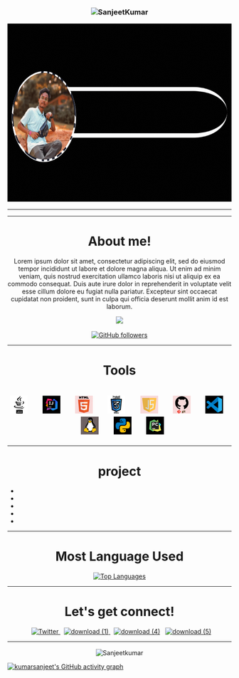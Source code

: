 <h3><p align="center"> <img src="https://komarev.com/ghpvc/?username=kumarsanjeet1&label=Profile%20views&color=6805D3&style=flat" alt="SanjeetKumar" /> </p></h3>

<img src="profile1.gif" alt="profile_photo_&_name" style="width:1500px;height:400px">


<hr>
<hr>

<div align="center">

#  About me!

<p>Lorem ipsum dolor sit amet, consectetur adipiscing elit, sed do eiusmod tempor incididunt ut labore et dolore magna aliqua. Ut enim ad minim veniam, quis nostrud exercitation ullamco laboris nisi ut aliquip ex ea commodo consequat. Duis aute irure dolor in reprehenderit in voluptate velit esse cillum dolore eu fugiat nulla pariatur. Excepteur sint occaecat cupidatat non proident, sunt in culpa qui officia deserunt mollit anim id est laborum. </p>

<a href="https://www.twitter.com/Krsanjeets" target="_blank" rel="noreferrer"><img
src="https://img.shields.io/twitter/follow/Krsanjeets?logo=twitter&style=for-the-badge&color=0891b2&labelColor=1c1917"
/></a>


[![GitHub followers](https://img.shields.io/github/followers/kumarsanjeet1.svg?style=social&label=Follow)](https://github.com/kumarsanjeet1?tab=followers)

</div>


 <hr>  
   

<div align="center">
   
   # Tools
</div>

<h1 align ="center" >
<img alt =" Java" src = "https://github.com/Kumarsanjeet1/Kumarsanjeet1/blob/main/tools_png/java.png"/> &nbsp; &nbsp;
<img alt =" intellij" src = "https://github.com/Kumarsanjeet1/Kumarsanjeet1/blob/main/tools_png/intellij.png "/>   &nbsp; &nbsp;
<img alt =" HTML" src = "https://github.com/Kumarsanjeet1/Kumarsanjeet1/blob/main/tools_png/html_logo.png "/>   &nbsp; &nbsp;
<img alt =" CSS" src = "https://github.com/Kumarsanjeet1/Kumarsanjeet1/blob/main/tools_png/css_logo.png "  />   &nbsp; &nbsp;
<img alt =" javaScript" src = "https://github.com/Kumarsanjeet1/Kumarsanjeet1/blob/main/tools_png/javaScript.png" />   &nbsp; &nbsp;
<img alt =" git" src = "https://github.com/Kumarsanjeet1/Kumarsanjeet1/blob/main/tools_png/git.png"  />   &nbsp; &nbsp;
<img alt =" vscode" src = "https://github.com/Kumarsanjeet1/Kumarsanjeet1/blob/main/tools_png/vscode.png" />   &nbsp; &nbsp;
<img alt =" Linux" src = "https://github.com/Kumarsanjeet1/Kumarsanjeet1/blob/main/tools_png/linux.png "  />   &nbsp; &nbsp;
<img alt =" Python" src = "https://github.com/Kumarsanjeet1/Kumarsanjeet1/blob/main/tools_png/python.png"  />   &nbsp; &nbsp;
<img alt ="Pycharm " src = "https://github.com/Kumarsanjeet1/Kumarsanjeet1/blob/main/tools_png/pycharm.png" />  

</h1>

<hr>

<div align="center">


   
# project
*
*
*
*
*
</div>
   
   
   
   
<div align="center">
   
<hr>

# Most Language Used  
   
<a href="https://github.com/kumarsanjeet1" align="left"><img src="https://github-readme-stats.vercel.app/api/top-langs/?username=kumarsanjeet1&langs_count=10&title_color=0891b2&text_color=ffffff&icon_color=0891b2&bg_color=1c1917&hide_border=true&locale=en&custom_title=Top%20%Languages" alt="Top Languages" /></a>
   
<hr>
</div>






<div align="center">

# Let's get connect!

 &nbsp; <a href="https://twitter.com/Krsanjeets">  ![Twitter](https://abs.twimg.com/favicons/twitter.2.ico) </a>
 &nbsp; <a href="https://www.linkedin.com/in/sanjeet-kumar-86a418203" target="_blank"> ![download (1)](https://user-images.githubusercontent.com/89514486/188950044-73c3a49f-59fb-4996-9447-2c505551cd06.png) </a>
 &nbsp; <a href="https://www.instagram.com/krsanjeets/">![download (4)](https://user-images.githubusercontent.com/89514486/188952790-dad06e1d-c283-406e-b6c0-72dd4f2e19ae.png)</a>
 &nbsp;  <a href="https://www.youtube.com/channel/UCdScIJIGSBjckyLeONw6_EA">  ![download (5)](https://user-images.githubusercontent.com/89514486/188954575-da9670c0-17cb-4a7f-9897-0e0080fa0d90.png) </a>

</div>




<hr>








</tr>





<div align="center">
<p><img align="center" src="https://github-readme-streak-stats.herokuapp.com/?user=kumarsanjeet1&theme=dark" alt="Sanjeetkumar" /></p>

</div>



[![kumarsanjeet's GitHub activity graph](https://activity-graph.herokuapp.com/graph?username=kumarsanjeet1&theme=xcode)](https://git.io/kumarsanjeet1)







